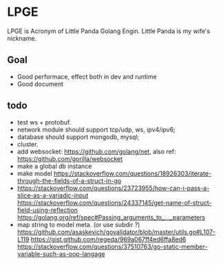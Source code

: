 # LPGE

LPGE is Acronym of Little Panda Golang Engin. Little Panda is my wife's nickname.

## Goal

+ Good performace, effect both in dev and runtime
+ Good document

## todo

+ test ws + protobuf.
+ network module should support tcp/udp, ws, ipv4/ipv6;
+ database should support mongodb, mysql;
+ cluster.
+ add websocket: https://github.com/golang/net, also ref: https://github.com/gorilla/websocket
+ make a global db instance 
+ make model https://stackoverflow.com/questions/18926303/iterate-through-the-fields-of-a-struct-in-go
+ https://stackoverflow.com/questions/23723955/how-can-i-pass-a-slice-as-a-variadic-input
	https://stackoverflow.com/questions/24337145/get-name-of-struct-field-using-reflection
	https://golang.org/ref/spec#Passing_arguments_to_..._parameters
+ map string to model meta. (or use subdir ?)
	https://github.com/asaskevich/govalidator/blob/master/utils.go#L107-L119
	https://gist.github.com/regeda/969a067ff4ed6ffa8ed6	
	https://stackoverflow.com/questions/37510763/go-static-member-variable-such-as-oop-langage